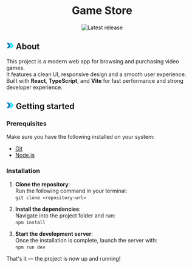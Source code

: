 <h1 align="center">Game Store</h1>
<p align="center">
  <a>
    <img src="https://img.shields.io/badge/release-v1.0.0-C71610" alt="Latest release"/>
  </a>
</p>

## <picture><img src= "./src/assets/images/readme/arrow.gif" width= 20px></picture> About

This project is a modern web app for browsing and purchasing video games.  
It features a clean UI, responsive design and a smooth user experience.  
Built with **React**, **TypeScript**, and **Vite** for fast performance and strong developer experience.

## <picture><img src= "./src/assets/images/readme/arrow.gif" width= 20px></picture> Getting started

### Prerequisites

Make sure you have the following installed on your system:

- [Git](https://git-scm.com/)
- [Node.js](https://nodejs.org/)

### Installation

1. **Clone the repository**:  
  Run the following command in your terminal:  
  `git clone <repository-url>`

2. **Install the dependencies**:  
  Navigate into the project folder and run:  
  `npm install`

3. **Start the development server**:  
  Once the installation is complete, launch the server with:  
  `npm run dev`

That's it — the project is now up and running!